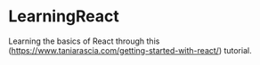 # LearningReact
Learning the basics of React through this (https://www.taniarascia.com/getting-started-with-react/) tutorial.

